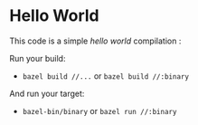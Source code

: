 # Hello World

This code is a simple _hello world_ compilation :

Run your build:

- `bazel build //...` or `bazel build //:binary`

And run your target:

- `bazel-bin/binary` or `bazel run //:binary`
